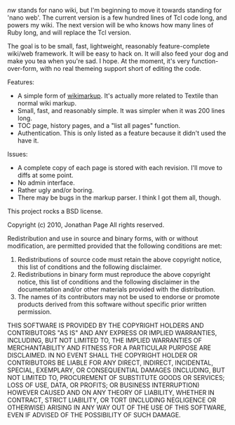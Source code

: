 *nw* stands for nano wiki, but I'm beginning to move it towards standing for 'nano web'. The current version is a few hundred lines of Tcl code long, and powers my wiki. The next version will be who knows how many lines of Ruby long, and will replace the Tcl version.

The goal is to be small, fast, lightweight, reasonably feature-complete wiki/web framework. It will be easy to hack on. It will also feed your dog and make you tea when you're sad. I hope. At the moment, it's very function-over-form, with no real themeing support short of editing the code.

Features:

* A simple form of [wikimarkup](http://alt.jd-page.com/nw/wikimarkup). It's actually more related to Textile than normal wiki markup.
* Small, fast, and reasonably simple. It was simpler when it was 200 lines long.
* TOC page, history pages, and a "list all pages" function.
* Authentication. This is only listed as a feature because it didn't used the have it.

Issues:

* A complete copy of each page is stored with each revision. I'll move to diffs at some point.
* No admin interface.
* Rather ugly and/or boring.
* There may be bugs in the markup parser. I think I got them all, though.

This project rocks a BSD license.


Copyright (c) 2010, Jonathan Page All rights reserved.

Redistribution and use in source and binary forms, with or without modification, are permitted provided that the following conditions are met:

1. Redistributions of source code must retain the above copyright notice, this list of conditions and the following disclaimer.
2. Redistributions in binary form must reproduce the above copyright notice, this list of conditions and the following disclaimer in the documentation and/or other materials provided with the distribution.
3. The names of its contributors may not be used to endorse or promote products derived from this software without specific prior written permission.

THIS SOFTWARE IS PROVIDED BY THE COPYRIGHT HOLDERS AND CONTRIBUTORS "AS IS" AND ANY EXPRESS OR IMPLIED WARRANTIES, INCLUDING, BUT NOT LIMITED TO, THE IMPLIED WARRANTIES OF MERCHANTABILITY AND FITNESS FOR A PARTICULAR PURPOSE ARE DISCLAIMED. IN NO EVENT SHALL THE COPYRIGHT HOLDER OR CONTRIBUTORS BE LIABLE FOR ANY DIRECT, INDIRECT, INCIDENTAL, SPECIAL, EXEMPLARY, OR CONSEQUENTIAL DAMAGES (INCLUDING, BUT NOT LIMITED TO, PROCUREMENT OF SUBSTITUTE GOODS OR SERVICES; LOSS OF USE, DATA, OR PROFITS; OR BUSINESS INTERRUPTION) HOWEVER CAUSED AND ON ANY THEORY OF LIABILITY, WHETHER IN CONTRACT, STRICT LIABILITY, OR TORT (INCLUDING NEGLIGENCE OR OTHERWISE) ARISING IN ANY WAY OUT OF THE USE OF THIS SOFTWARE, EVEN IF ADVISED OF THE POSSIBILITY OF SUCH DAMAGE.
